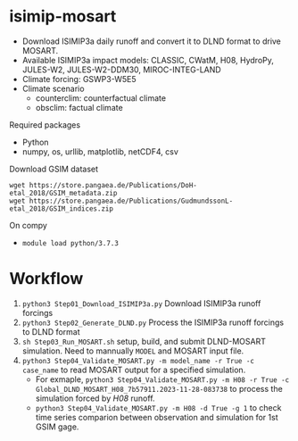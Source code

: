 # isimip-mosart
* Download ISIMIP3a daily runoff and convert it to DLND format to drive MOSART.
* Available ISIMIP3a impact models: CLASSIC, CWatM, H08, HydroPy, JULES-W2, JULES-W2-DDM30, MIROC-INTEG-LAND
* Climate forcing: GSWP3-W5E5
* Climate scenario
  * counterclim: counterfactual climate
  * obsclim: factual climate

Required packages
* Python
* numpy, os, urllib, matplotlib, netCDF4, csv

Download GSIM dataset
```
wget https://store.pangaea.de/Publications/DoH-etal_2018/GSIM_metadata.zip
wget https://store.pangaea.de/Publications/GudmundssonL-etal_2018/GSIM_indices.zip
```

On compy
* ``module load python/3.7.3``

# Workflow
1. ```python3 Step01_Download_ISIMIP3a.py``` Download ISIMIP3a runoff forcings
2. ```python3 Step02_Generate_DLND.py``` Process the ISIMIP3a runoff forcings to DLND format
3. ```sh Step03_Run_MOSART.sh``` setup, build, and submit DLND-MOSART simulation. Need to mannually ``MODEL`` and MOSART input file.
4. ```python3 Step04_Validate_MOSART.py -m model_name -r True -c case_name``` to read MOSART output for a specified simulation. 
    * For exmaple, ```python3 Step04_Validate_MOSART.py -m H08 -r True -c Global_DLND_MOSART_H08_7b57911.2023-11-28-083738``` to process the simulation forced by *H08* runoff.
    * ```python3 Step04_Validate_MOSART.py -m H08 -d True -g 1``` to check time series comparion between observation and simulation for 1st GSIM gage.